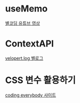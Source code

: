 # useMemo 

[별코딩 유튜브 영상](https://www.youtube.com/watch?v=e-CnI8Q5RY4)

# ContextAPI

[velopert.log 벨로그](https://velog.io/@velopert/react-context-tutorial)

# CSS 변수 활용하기

[coding everybody 사이트](https://codingeverybody.kr/css-%EB%B3%80%EC%88%98-%EC%99%84%EB%B2%BD-%EA%B0%80%EC%9D%B4%EB%93%9C-%EC%82%AC%EC%9A%A9%EC%9E%90-%EC%A7%80%EC%A0%95-css-%EC%86%8D%EC%84%B1-%EC%82%AC%EC%9A%A9%ED%95%98%EA%B8%B0/)
